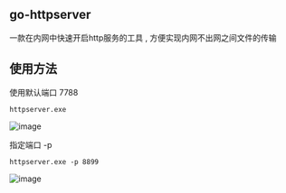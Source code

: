 ## go-httpserver
一款在内网中快速开启http服务的工具 , 方便实现内网不出网之间文件的传输 
## 使用方法
使用默认端口 7788

```
httpserver.exe
```
![image](https://user-images.githubusercontent.com/64243067/171541986-21d07514-b360-4455-adcc-cb1f724bda36.png)

指定端口 -p 

```
httpserver.exe -p 8899
```
![image](https://user-images.githubusercontent.com/64243067/171541846-0ac4b04e-4c96-4576-82ce-1aa113e3fc7c.png)
